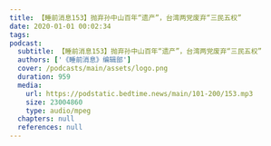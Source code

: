 ```yaml
---
title: 【睡前消息153】抛弃孙中山百年“遗产”，台湾两党废弃“三民五权”
date: 2020-01-01 00:02:34
tags:
podcast:
  subtitle: 【睡前消息153】抛弃孙中山百年“遗产”，台湾两党废弃“三民五权”
  authors: ['《睡前消息》编辑部']
  cover: /podcasts/main/assets/logo.png
  duration: 959
  media:
    url: https://podstatic.bedtime.news/main/101-200/153.mp3
    size: 23004860
    type: audio/mpeg
  chapters: null
  references: null
---
```

